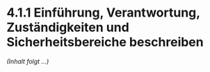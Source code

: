 # 4.1.1 Einführung, Verantwortung, Zuständigkeiten und Sicherheitsbereiche beschreiben

*(Inhalt folgt ...)*
